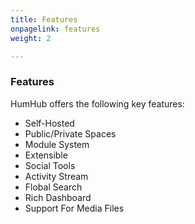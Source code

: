 ```yaml
---
title: Features
onpagelink: features
weight: 2

---
```


### **Features**

HumHub offers the following key features:
 
- Self-Hosted
- Public/Private Spaces
- Module System 
- Extensible 
- Social Tools
- Activity Stream
- Flobal Search  
- Rich Dashboard 
- Support For Media Files 
